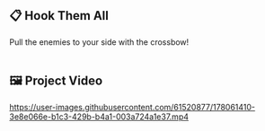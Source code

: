 ## 📋 Hook Them All
Pull the enemies to your side with the crossbow!
<br/><br/>


## 🖼 Project Video
https://user-images.githubusercontent.com/61520877/178061410-3e8e066e-b1c3-429b-b4a1-003a724a1e37.mp4
